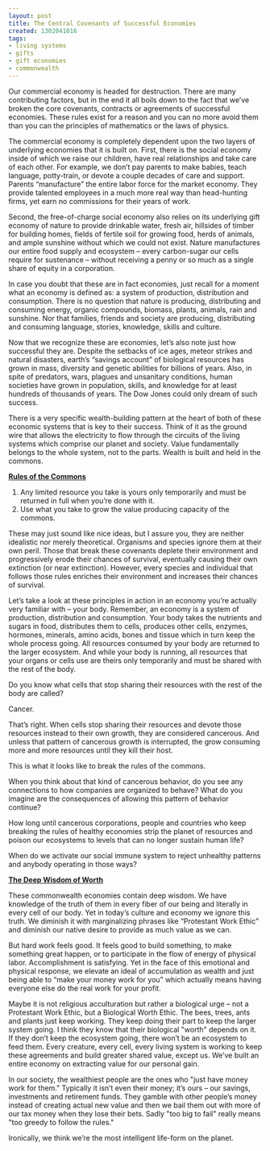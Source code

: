 ```yaml
---
layout: post
title: The Central Covenants of Successful Economies
created: 1302041016
tags:
- living systems
- gifts
- gift economies
- commonwealth
---
```

<div class="content clear-block"><p>Our commercial economy is headed for destruction. There are many contributing factors, but in the end it all boils down to the fact that we’ve broken the core covenants, contracts or agreements of successful economies. These rules exist for a reason and you can no more avoid them than you can the principles of mathematics or the laws of physics.</p><p>The commercial economy is completely dependent upon the two layers of underlying economies that it is built on. First, there is the social economy inside of which we raise our children, have real relationships and take care of each other. For example, we don’t pay parents to make babies, teach language, potty-train, or devote a couple decades of care and support. Parents “manufacture” the entire labor force for the market economy. They provide talented employees in a much more real way than head-hunting firms, yet earn no commissions for their years of work.<!--break--></p><p>Second, the free-of-charge social economy also relies on its underlying gift economy of nature to provide drinkable water, fresh air, hillsides of timber for building homes, fields of fertile soil for growing food, herds of animals, and ample sunshine without which we could not exist. Nature manufactures our entire food supply and ecosystem – every carbon-sugar our cells require for sustenance – without receiving a penny or so much as a single share of equity in a corporation.</p><p>In case you doubt that these are in fact economies, just recall for a moment what an economy is defined as: a system of production, distribution and consumption. There is no question that nature is producing, distributing and consuming energy, organic compounds, biomass, plants, animals, rain and sunshine. Nor that families, friends and society are producing, distributing and consuming language, stories, knowledge, skills and culture.</p><p>Now that we recognize these are economies, let’s also note just how successful they are. Despite the setbacks of ice ages, meteor strikes and natural disasters, earth’s “savings account” of biological resources has grown in mass, diversity and genetic abilities for billions of years. Also, in spite of predators, wars, plagues and unsanitary conditions, human societies have grown in population, skills, and knowledge for at least hundreds of thousands of years. The Dow Jones could only dream of such success.</p><p>There is a very specific wealth-building pattern at the heart of both of these economic systems that is key to their success. Think of it as the ground wire that allows the electricity to flow through the circuits of the living systems which comprise our planet and society. Value fundamentally belongs to the whole system, not to the parts. Wealth is built and held in the commons.</p><p><u><strong>Rules of the Commons</strong></u></p><ol><li>Any limited resource you take is yours only temporarily and must be returned in full when you’re done with it.</li><li>Use what you take to grow the value producing capacity of the commons.</li></ol><p>These may just sound like nice ideas, but I assure you, they are neither idealistic nor merely theoretical. Organisms and species ignore them at their own peril. Those that break these covenants deplete their environment and progressively erode their chances of survival, eventually causing their own extinction (or near extinction). However, every species and individual that follows those rules enriches their environment and increases their chances of survival.</p><p>Let’s take a look at these principles in action in an economy you’re actually very familiar with – your body. Remember, an economy is a system of production, distribution and consumption. Your body takes the nutrients and sugars in food, distributes them to cells, produces other cells, enzymes, hormones, minerals, amino acids, bones and tissue which in turn keep the whole process going. All resources consumed by your body are returned to the larger ecosystem. And while your body is running, all resources that your organs or cells use are theirs only temporarily and must be shared with the rest of the body.</p><p>Do you know what cells that stop sharing their resources with the rest of the body are called?</p><p>Cancer.</p><p>That’s right. When cells stop sharing their resources and devote those resources instead to their own growth, they are considered cancerous. And unless that pattern of cancerous growth is interrupted, the grow consuming more and more resources until they kill their host.</p><p>This is what it looks like to break the rules of the commons.</p><p>When you think about that kind of cancerous behavior, do you see any connections to how companies are organized to behave? What do you imagine are the consequences of allowing this pattern of behavior continue?</p><p>How long until cancerous corporations, people and countries who keep breaking the rules of healthy economies strip the planet of resources and poison our ecosystems to levels that can no longer sustain human life?</p><p>When do we activate our social immune system to reject unhealthy patterns and anybody operating in those ways?</p><p><u><strong>The Deep Wisdom of Worth</strong></u></p><p>These commonwealth economies contain deep wisdom. We have knowledge of the truth of them in every fiber of our being and literally in every cell of our body. Yet in today’s culture and economy we ignore this truth. We diminish it with marginalizing phrases like “Protestant Work Ethic” and diminish our native desire to provide as much value as we can.</p><p>But hard work feels good. It feels good to build something, to make something great happen, or to participate in the flow of energy of physical labor. Accomplishment is satisfying. Yet in the face of this emotional and physical response, we elevate an ideal of accumulation as wealth and just being able to “make your money work for you” which actually means having everyone else do the real work for your profit.</p><p>Maybe it is not religious acculturation but rather a biological urge – not a Protestant Work Ethic, but a Biological Worth Ethic. The bees, trees, ants and plants just keep working. They keep doing their part to keep the larger system going. I think they know that their biological "worth" depends on it. If they don’t keep the ecosystem going, there won’t be an ecosystem to feed them. Every creature, every cell, every living system is working to keep these agreements and build greater shared value, except us. We’ve built an entire economy on extracting value for our personal gain.</p><p>In our society, the wealthiest people are the ones who "just have money work for them." Typically it isn’t even their money; it’s ours – our savings, investments and retirement funds. They gamble with other people’s money instead of creating actual new value and then we bail them out with more of our tax money when they lose their bets. Sadly "too big to fail" really means "too greedy to follow the rules."</p><p>Ironically, we think we’re the most intelligent life-form on the planet.</p></div>
